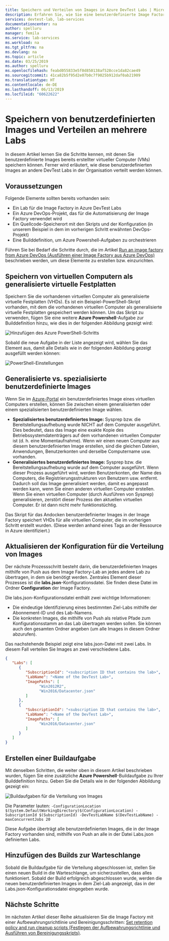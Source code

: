 ```yaml
---
title: Speichern und Verteilen von Images in Azure DevTest Labs | Microsoft-Dokumentation
description: Erfahren Sie, wie Sie eine benutzerdefinierte Image Factory in Azure DevTest Labs erstellen.
services: devtest-lab, lab-services
documentationcenter: na
author: spelluru
manager: femila
ms.service: lab-services
ms.workload: na
ms.tgt_pltfrm: na
ms.devlang: na
ms.topic: article
ms.date: 03/25/2019
ms.author: spelluru
ms.openlocfilehash: feabd055833e5f0d850138af528cce1da82cae49
ms.sourcegitcommit: 41ca82b5f95d2e07b0c7f9025b912daf0ab21909
ms.translationtype: HT
ms.contentlocale: de-DE
ms.lasthandoff: 06/13/2019
ms.locfileid: "60622622"
---
```

# <a name="save-custom-images-and-distribute-to-multiple-labs"></a>Speichern von benutzerdefinierten Images und Verteilen an mehrere Labs
In diesem Artikel lernen Sie die Schritte kennen, mit denen Sie benutzerdefinierte Images bereits erstellter virtueller Computer (VMs) speichern können. Ferner wird erläutert, wie diese benutzerdefinierten Images an andere DevTest Labs in der Organisation verteilt werden können.

## <a name="prerequisites"></a>Voraussetzungen
Folgende Elemente sollten bereits vorhanden sein:

- Ein Lab für die Image Factory in Azure DevTest Labs
- Ein Azure DevOps-Projekt, das für die Automatisierung der Image Factory verwendet wird
- Ein Quellcode-Speicherort mit den Skripts und der Konfiguration (in unserem Beispiel in dem im vorherigen Schritt erwähnten DevOps-Projekt)
- Eine Builddefinition, um Azure Powershell-Aufgaben zu orchestrieren

Führen Sie bei Bedarf die Schritte durch, die im Artikel [Run an image factory from Azure DevOps (Ausführen einer Image Factory aus Azure DevOps)](image-factory-set-up-devops-lab.md) beschrieben werden, um diese Elemente zu erstellen bzw. einzurichten. 

## <a name="save-vms-as-generalized-vhds"></a>Speichern von virtuellen Computern als generalisierte virtuelle Festplatten
Speichern Sie die vorhandenen virtuellen Computer als generalisierte virtuelle Festplatten (VHDs).  Es ist ein Beispiel-PowerShell-Skript vorhanden, mit dem die vorhandenen virtuellen Computer als generalisierte virtuelle Festplatten gespeichert werden können. Um das Skript zu verwenden, fügen Sie eine weitere **Azure Powershell**-Aufgabe zur Builddefinition hinzu, wie dies in der folgenden Abbildung gezeigt wird:

![Hinzufügen des Azure PowerShell-Schritts](./media/save-distribute-custom-images/powershell-step.png)

Sobald die neue Aufgabe in der Liste angezeigt wird, wählen Sie das Element aus, damit alle Details wie in der folgenden Abbildung gezeigt ausgefüllt werden können: 

![PowerShell-Einstellungen](./media/save-distribute-custom-images/powershell-settings.png)


## <a name="generalized-vs-specialized-custom-images"></a>Generalisierte vs. spezialisierte benutzerdefinierte Images
Wenn Sie im [Azure-Portal](https://portal.azure.com) ein benutzerdefiniertes Image eines virtuellen Computers erstellen, können Sie zwischen einem generalisierten oder einem spezialisierten benutzerdefinierten Image wählen.

- **Spezialisiertes benutzerdefiniertes Image:** Sysprep bzw. die Bereitstellungsaufhebung wurde NICHT auf dem Computer ausgeführt. Dies bedeutet, dass das Image eine exakte Kopie des Betriebssystemdatenträgers auf dem vorhandenen virtuellen Computer ist (d. h. eine Momentaufnahme).  Wenn wir einen neuen Computer aus diesem benutzerdefinierten Image erstellen, sind die gleichen Dateien, Anwendungen, Benutzerkonten und derselbe Computername usw. vorhanden.
- **Generalisiertes benutzerdefiniertes Image:** Sysprep bzw. die Bereitstellungsaufhebung wurde auf dem Computer ausgeführt.  Wenn dieser Prozess ausgeführt wird, werden Benutzerkonten, der Name des Computers, die Registrierungsstrukturen von Benutzern usw. entfernt. Dadurch soll das Image generalisiert werden, damit es angepasst werden kann, wenn Sie einen anderen virtuellen Computer erstellen.  Wenn Sie einen virtuellen Computer (durch Ausführen von Sysprep) generalisieren, zerstört dieser Prozess den aktuellen virtuellen Computer. Er ist dann nicht mehr funktionstüchtig.

Das Skript für das Andocken benutzerdefinierter Images in der Image Factory speichert VHDs für alle virtuellen Computer, die im vorherigen Schritt erstellt wurden. (Diese werden anhand eines Tags an der Ressource in Azure identifiziert.)

## <a name="update-configuration-for-distributing-images"></a>Aktualisieren der Konfiguration für die Verteilung von Images
Der nächste Prozessschritt besteht darin, die benutzerdefinierten Images mithilfe von Push aus dem Image Factory-Lab an jedes andere Lab zu übertragen, in dem sie benötigt werden. Zentrales Element dieser Prozesses ist die **labs.json**-Konfigurationsdatei. Sie finden diese Datei im Ordner **Configuration** der Image Factory.

Die labs.json-Konfigurationsdatei enthält zwei wichtige Informationen:

- Die eindeutige Identifizierung eines bestimmten Ziel-Labs mithilfe der Abonnement-ID und des Lab-Namens.
- Die konkreten Images, die mithilfe von Push als relative Pfade zum Konfigurationsstamm an das Lab übertragen werden sollen. Sie können auch den gesamten Ordner angeben (um alle Images in diesem Ordner abzurufen).

Das nachstehende Beispiel zeigt eine labs.json-Datei mit zwei Labs. In diesem Fall verteilen Sie Images an zwei verschiedene Labs.

```json
{
   "Labs": [
      {
         "SubscriptionId": "<subscription ID that contains the lab>",
         "LabName": "<Name of the DevTest Lab>",
         "ImagePaths": [
               "Win2012R2",
               "Win2016/Datacenter.json"
         ]
      },
      {
         "SubscriptionId": "<subscription ID that contains the lab>",
         "LabName": "<Name of the DevTest Lab>",
         "ImagePaths": [
               "Win2016/Datacenter.json"
         ]
      }
   ]
}
```

## <a name="create-a-build-task"></a>Erstellen einer Buildaufgabe
Mit denselben Schritten, die weiter oben in diesem Artikel beschrieben wurden, fügen Sie eine zusätzliche **Azure Powershell**-Buildaufgabe zu Ihrer Builddefinition hinzu. Geben Sie die Details wie in der folgenden Abbildung gezeigt ein: 

![Buildaufgaben für die Verteilung von Images](./media/save-distribute-custom-images/second-build-task-powershell.png)

Die Parameter lauten: `-ConfigurationLocation $(System.DefaultWorkingDirectory)$(ConfigurationLocation) -SubscriptionId $(SubscriptionId) -DevTestLabName $(DevTestLabName) -maxConcurrentJobs 20`

Diese Aufgabe überträgt alle benutzerdefinierten Images, die in der Image Factory vorhanden sind, mithilfe von Push an alle in der Datei Labs.json definierten Labs.

## <a name="queue-the-build"></a>Hinzufügen des Builds zur Warteschlange
Sobald die Buildaufgabe für die Verteilung abgeschlossen ist, stellen Sie einen neuen Build in die Warteschlange, um sicherzustellen, dass alles funktioniert. Sobald der Build erfolgreich abgeschlossen wurde, werden die neuen benutzerdefinierten Images in dem Ziel-Lab angezeigt, das in der Labs.json-Konfigurationsdatei eingegeben wurde.

## <a name="next-steps"></a>Nächste Schritte
Im nächsten Artikel dieser Reihe aktualisieren Sie die Image Factory mit einer Aufbewahrungsrichtlinie und Bereinigungsschritten: [Set retention policy and run cleanup scripts (Festlegen der Aufbewahrungsrichtlinie und Ausführen von Bereinigungsskripts)](image-factory-set-retention-policy-cleanup.md).
